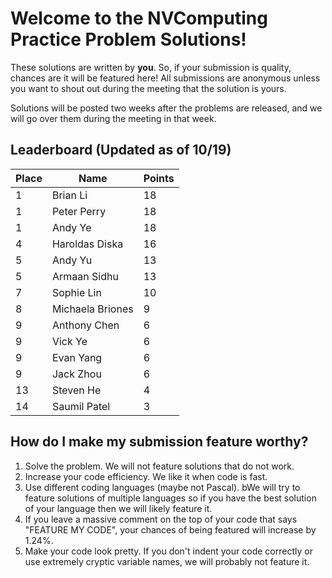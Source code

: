 # Welcome to the NVComputing Practice Problem Solutions!
These solutions are written by **you**. So, if your submission is quality, chances are it will be featured here! All submissions are anonymous unless you want to
shout out during the meeting that the solution is yours.

Solutions will be posted two weeks after the problems are released, and we will go over them during the meeting in that week.

## Leaderboard (Updated as of 10/19)
| Place | Name | Points |
| ----------- | ----------- | ----------- |
| 1 | Brian Li | 18 | 
| 1 | Peter Perry | 18 | 
| 1 | Andy Ye | 18 | 
| 4 | Haroldas Diska | 16 | 
| 5 | Andy Yu | 13 | 
| 5 | Armaan Sidhu | 13 | 
| 7 | Sophie Lin | 10 | 
| 8 | Michaela Briones | 9 | 
| 9 | Anthony Chen | 6 | 
| 9 | Vick Ye | 6 | 
| 9 | Evan Yang | 6 | 
| 9 | Jack Zhou | 6 | 
| 13 | Steven He | 4 | 
| 14 | Saumil Patel | 3 | 



## How do I make my submission feature worthy?
1. Solve the problem. We will not feature solutions that do not work.
2. Increase your code efficiency. We like it when code is fast.
3. Use different coding languages (maybe not Pascal). bWe will try to feature solutions of multiple languages so if you have the best solution of your language
then we will likely feature it.
4. If you leave a massive comment on the top of your code that says "FEATURE MY CODE", your chances of being featured will increase by 1.24%.
5. Make your code look pretty. If you don't indent your code correctly or use extremely cryptic variable names, we will probably not feature it.
